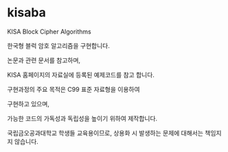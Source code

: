 # kisaba

KISA Block Cipher Algorithms

한국형 블럭 암호 알고리즘을 구현합니다.


논문과 관련 문서를 참고하며,

KISA 홈페이지의 자료실에 등록된 예제코드를 참고 합니다.


구현과정의 주요 목적은 C99 표준 자료형을 이용하여

구현하고 있으며,

가능한 코드의 가독성과 독립성을 높이기 위하여 제작합니다.




국립금오공과대학교 학생들 교육용이므로, 상용화 시 발생하는 문제에 대해서는 책임지지 않습니다.

